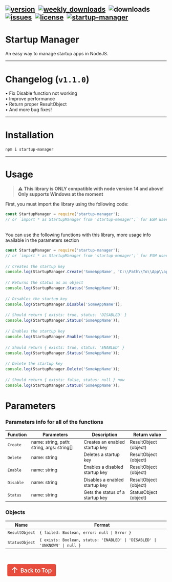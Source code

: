 [![version](https://img.shields.io/npm/v/startup-manager?color=blueviolet&style=for-the-badge "Version")](https://github.com/NexovaDev/startup-manager/releases/latest)
‎
[![weekly_downloads](https://img.shields.io/npm/dw/startup-manager?color=blue&style=for-the-badge "Weekly Downloads")](https://www.npmjs.com/package/startup-manager#:~:text=Weekly%20Downloads)
‎
![downloads](https://img.shields.io/npm/dt/startup-manager?style=for-the-badge&logo=npm&color=%23ca0000&link=https%3A%2F%2Fwww.npmjs.com%2Fpackage%2Fstartup-manager "Downloads")
‎
[![issues](https://img.shields.io/github/issues/NexovaDev/startup-manager?style=for-the-badge "Issues")](https://github.com/NexovaDev/startup-manager/issues)
‎
[![license](https://img.shields.io/github/license/NexovaDev/startup-manager?color=important&style=for-the-badge "License")](https://github.com/NexovaDev/startup-manager/blob/master/LICENSE)
‎
[![startup-manager](https://nodei.co/npm/startup-manager.png "startup-manager on NPM")](https://www.npmjs.com/package/startup-manager)
---

# Startup Manager
An easy way to manage startup apps in NodeJS.

---

# Changelog (`v1.1.0`)

• Fix Disable function not working \
• Improve performance \
• Return proper ResultObject \
• And more bug fixes!

---

# Installation

```sh-session
npm i startup-manager
```

---

# Usage

> ⚠ **This library is ONLY compatible with node version 14 and above! Only supports Windows at the moment**

First, you must import the library using the following code:
```javascript
const StartupManager = require('startup-manager');
// or `import * as StartupManager from 'startup-manager';` for ESM users
```
\
You can use the following functions with this library, more usage info available in the parameters section
```javascript
const StartupManager = require('startup-manager');
// or `import * as StartupManager from 'startup-manager';` for ESM users

// Creates the startup key
console.log(StartupManager.Create('SomeAppName', 'C:\\Path\\To\\App\\app.exe', ['--SomeArgument']));

// Returns the status as an object
console.log(StartupManager.Status('SomeAppName'));

// Disables the startup key
console.log(StartupManager.Disable('SomeAppName'));

// Should return { exists: true, status: 'DISABLED' }
console.log(StartupManager.Status('SomeAppName'));

// Enables the startup key
console.log(StartupManager.Enable('SomeAppName'));

// Should return { exists: true, status: 'ENABLED' }
console.log(StartupManager.Status('SomeAppName'));

// Delete the startup key
console.log(StartupManager.Delete('SomeAppName'));

// Should return { exists: false, status: null } now
console.log(StartupManager.Status('SomeAppName'));
```

# Parameters
### Parameters info for all of the functions

| Function | Parameters | Description | Return value |
|----------|------------|-------------|--------------|
| `Create` | name: string, path: string, args: string[] | Creates an enabled startup key | ResultObject (object) |
| `Delete` | name: string | Deletes a startup key | ResultObject (object) |
| `Enable` | name: string | Enables a disabled startup key | ResultObject (object) |
| `Disable` | name: string | Disables a enabled startup key | ResultObject (object) |
| `Status` | name: string | Gets the status of a startup key | StatusObject (object) |

### Objects
| Name | Format |
|----------|------------|
| `ResultObject` | `{ failed: Boolean, error: null \| Error }` |
| `StatusObject` | `{ exists: Boolean, status: 'ENABLED' \| 'DISABLED' \| 'UNKNOWN' \| null }` |

#
[![](assets/backToTop.png?raw=true "Back to top")](#readme)

